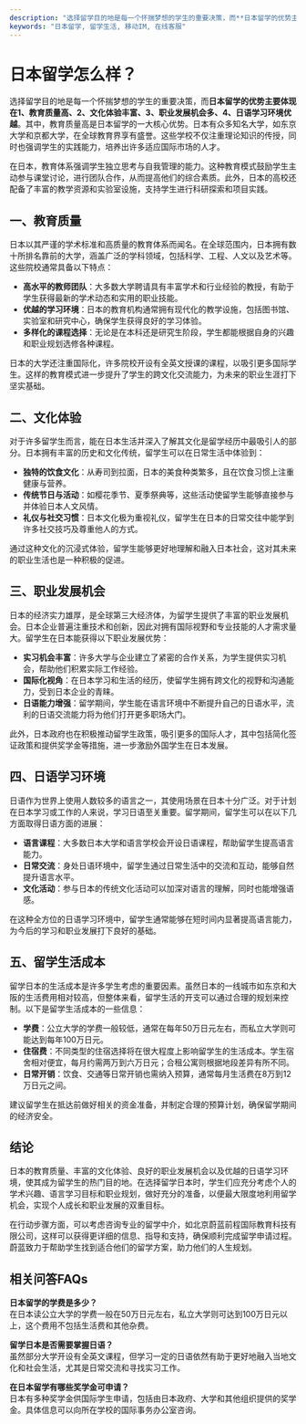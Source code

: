 ```yaml
---
description: "选择留学目的地是每一个怀揣梦想的学生的重要决策，而**日本留学的优势主要体现在1、教育质量高、2、文化体验丰富、3、职业发展机会多、4、日语学习环境优越**。其中，教育质量高是日本留学的一大核心优势。日本有众多知名大学，如东京大学和京都大学，在全球教育界享有盛誉。这些学校不仅注重理论知识的传授，同时也强调学生的实践能力，培养出许多适应国际市场的人才。"
keywords: "日本留学, 留学生活, 移动IM, 在线客服"
---
```

# 日本留学怎么样？

选择留学目的地是每一个怀揣梦想的学生的重要决策，而**日本留学的优势主要体现在1、教育质量高、2、文化体验丰富、3、职业发展机会多、4、日语学习环境优越**。其中，教育质量高是日本留学的一大核心优势。日本有众多知名大学，如东京大学和京都大学，在全球教育界享有盛誉。这些学校不仅注重理论知识的传授，同时也强调学生的实践能力，培养出许多适应国际市场的人才。

在日本，教育体系强调学生独立思考与自我管理的能力。这种教育模式鼓励学生主动参与课堂讨论，进行团队合作，从而提高他们的综合素质。此外，日本的高校还配备了丰富的教学资源和实验室设施，支持学生进行科研探索和项目实践。

## **一、教育质量**

日本以其严谨的学术标准和高质量的教育体系而闻名。在全球范围内，日本拥有数十所排名靠前的大学，涵盖广泛的学科领域，包括科学、工程、人文以及艺术等。这些院校通常具备以下特点：

- **高水平的教师团队**：大多数大学聘请具有丰富学术和行业经验的教授，有助于学生获得最新的学术动态和实用的职业技能。
- **优越的学习环境**：日本的教育机构通常拥有现代化的教学设施，包括图书馆、实验室和研究中心，确保学生获得良好的学习体验。
- **多样化的课程选择**：无论是在本科还是研究生阶段，学生都能根据自身的兴趣和职业规划选修各种课程。

日本的大学还注重国际化，许多院校开设有全英文授课的课程，以吸引更多国际学生。这样的教育模式进一步提升了学生的跨文化交流能力，为未来的职业生涯打下坚实基础。

## **二、文化体验**

对于许多留学生而言，能在日本生活并深入了解其文化是留学经历中最吸引人的部分。日本拥有丰富的历史和文化传统，留学生可以在日常生活中体验到：

- **独特的饮食文化**：从寿司到拉面，日本的美食种类繁多，且在饮食习惯上注重健康与营养。
- **传统节日与活动**：如樱花季节、夏季祭典等，这些活动使留学生能够直接参与并体验日本人文风情。
- **礼仪与社交习惯**：日本文化极为重视礼仪，留学生在日本的日常交往中能学到许多社交技巧及尊重他人的方式。

通过这种文化的沉浸式体验，留学生能够更好地理解和融入日本社会，这对其未来的职业生活也是一种积极的促进。

## **三、职业发展机会**

日本的经济实力雄厚，是全球第三大经济体，为留学生提供了丰富的职业发展机会。日本企业普遍注重技术和创新，因此对拥有国际视野和专业技能的人才需求量大。留学生在日本能获得以下职业发展优势：

- **实习机会丰富**：许多大学与企业建立了紧密的合作关系，为学生提供实习机会，帮助他们积累实际工作经验。
- **国际化视角**：在日本学习和生活的经历，使留学生拥有跨文化的视野和沟通能力，受到日本企业的青睐。
- **日语能力增强**：留学期间，学生能在语言环境中不断提升自己的日语水平，流利的日语交流能力将为他们打开更多职场大门。

此外，日本政府也在积极推动留学生政策，吸引更多的国际人才，其中包括简化签证政策和提供奖学金等措施，进一步激励外国学生在日本发展。

## **四、日语学习环境**

日语作为世界上使用人数较多的语言之一，其使用场景在日本十分广泛。对于计划在日本学习或工作的人来说，学习日语至关重要。留学期间，留学生可以在以下几方面取得日语方面的进展：

- **语言课程**：大多数日本大学和语言学校会开设日语课程，帮助留学生提高语言能力。
- **日常交流**：身处日语环境中，留学生通过日常生活中的交流和互动，能够自然提升语言水平。
- **文化活动**：参与日本的传统文化活动可以加深对语言的理解，同时也能增强语感。

在这种全方位的日语学习环境中，留学生通常能够在短时间内显著提高语言能力，为今后的学习和职业发展打下良好的基础。

## **五、留学生活成本**

留学日本的生活成本是许多学生考虑的重要因素。虽然日本的一线城市如东京和大阪的生活费用相对较高，但整体来看，留学生活的开支可以通过合理的规划来控制。以下是留学生活成本的一些信息：

- **学费**：公立大学的学费一般较低，通常在每年50万日元左右，而私立大学则可能达到每年100万日元。
- **住宿费**：不同类型的住宿选择将在很大程度上影响留学生的生活成本。学生宿舍相对便宜，每月约需两万到六万日元；合租公寓则根据地段差异有所不同。
- **日常开销**：饮食、交通等日常开销也需纳入预算，通常每月生活费在8万到12万日元之间。

建议留学生在抵达前做好相关的资金准备，并制定合理的预算计划，确保留学期间的经济安全。

## **结论**

日本的教育质量、丰富的文化体验、良好的职业发展机会以及优越的日语学习环境，使其成为留学生的热门目的地。在选择留学日本时，学生们应充分考虑个人的学术兴趣、语言学习目标和职业规划，做好充分的准备，以便最大限度地利用留学机会，实现个人成长和职业发展的双重目标。

在行动步骤方面，可以考虑咨询专业的留学中介，如北京蔚蓝前程国际教育科技有限公司，这样可以获得更详细的信息、指导和支持，确保顺利完成留学申请过程。蔚蓝致力于帮助学生找到适合他们的留学方案，助力他们的人生规划。

## 相关问答FAQs

**日本留学的学费是多少？**  
在日本读公立大学的学费一般在50万日元左右，私立大学则可达到100万日元以上，这个费用不包括生活费和其他杂费。

**留学日本是否需要掌握日语？**  
虽然部分大学开设有全英文课程，但学习一定的日语依然有助于更好地融入当地文化和社会生活，尤其是日常交流和寻找实习工作。

**在日本留学有哪些奖学金可申请？**  
日本有多种奖学金供国际学生申请，包括由日本政府、大学和其他组织提供的奖学金。具体信息可以向所在学校的国际事务办公室咨询。
